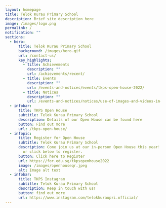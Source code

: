 ```yaml
---
layout: homepage
title: Telok Kurau Primary School
description: Brief site description here
image: /images/logo.png
permalink: /
notification: ""
sections:
  - hero:
      title: Telok Kurau Primary School
      background: /images/hero.gif
      url: /contact-us/
      key_highlights:
        - title: Achievements
          description: ""
          url: /achievements/recent/
        - title: Events
          description: ""
          url: /events-and-notices/events/tkps-open-house-2022/
        - title: Notices
          description: ""
          url: /events-and-notices/notices/use-of-images-and-videos-in-publication/
  - infobar:
      title: TKPS Open House
      subtitle: Telok Kurau Primary School
      description: Details of our Open House can be found here
      button: Find out more
      url: /tkps-open-house/
  - infopic:
      title: Register for Open House
      subtitle: Telok Kurau Primary School
      description: Come join us at our in-person Open House this year!  Scan QR code
        or click below to register.
      button: Click here to Register
      url: https://for.edu.sg/tkpsopenhouse2022
      image: /images/openhouseqr.jpeg
      alt: Image alt text
  - infobar:
      title: TKPS Instagram
      subtitle: Telok Kurau Primary School
      description: Keep in touch with us!
      button: find out more
      url: https://www.instagram.com/telokkuraupri.official/
---
```

